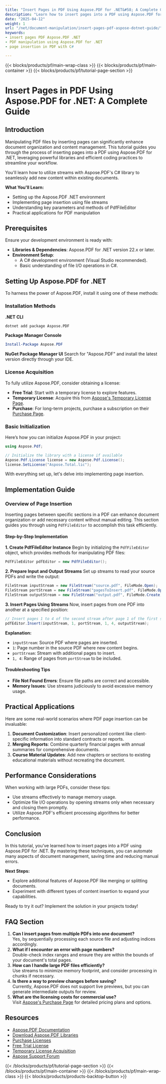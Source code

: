 ```yaml
---
title: "Insert Pages in PDF Using Aspose.PDF for .NET&#58; A Complete Guide to Document Manipulation"
description: "Learn how to insert pages into a PDF using Aspose.PDF for .NET. This step-by-step guide covers everything from setup to implementation, perfect for C# developers."
date: "2025-04-12"
weight: 1
url: "/net/document-manipulation/insert-pages-pdf-aspose-dotnet-guide/"
keywords:
- insert pages PDF Aspose.PDF .NET
- PDF manipulation using Aspose.PDF for .NET
- page insertion in PDF with C#

---
```


{{< blocks/products/pf/main-wrap-class >}}
{{< blocks/products/pf/main-container >}}
{{< blocks/products/pf/tutorial-page-section >}}


# Insert Pages in PDF Using Aspose.PDF for .NET: A Complete Guide

## Introduction

Manipulating PDF files by inserting pages can significantly enhance document organization and content management. This tutorial guides you through the process of inserting pages into a PDF using Aspose.PDF for .NET, leveraging powerful libraries and efficient coding practices to streamline your workflow.

You'll learn how to utilize streams with Aspose.PDF's C# library to seamlessly add new content within existing documents.

**What You'll Learn:**
- Setting up the Aspose.PDF .NET environment
- Implementing page insertion using file streams
- Understanding key parameters and methods of PdfFileEditor
- Practical applications for PDF manipulation

## Prerequisites

Ensure your development environment is ready with:

- **Libraries & Dependencies**: Aspose.PDF for .NET version 22.x or later.
- **Environment Setup**:
  - A C# development environment (Visual Studio recommended).
  - Basic understanding of file I/O operations in C#.

## Setting Up Aspose.PDF for .NET

To harness the power of Aspose.PDF, install it using one of these methods:

### Installation Methods

**.NET CLI**

```bash
dotnet add package Aspose.PDF
```

**Package Manager Console**

```powershell
Install-Package Aspose.PDF
```

**NuGet Package Manager UI**
Search for "Aspose.PDF" and install the latest version directly through your IDE.

### License Acquisition
To fully utilize Aspose.PDF, consider obtaining a license:
- **Free Trial**: Start with a temporary license to explore features.
- **Temporary License**: Acquire this from [Aspose's Temporary License Page](https://purchase.aspose.com/temporary-license/).
- **Purchase**: For long-term projects, purchase a subscription on their [Purchase Page](https://purchase.aspose.com/buy).

### Basic Initialization

Here’s how you can initialize Aspose.PDF in your project:

```csharp
using Aspose.Pdf;

// Initialize the library with a license if available
Aspose.Pdf.License license = new Aspose.Pdf.License();
license.SetLicense("Aspose.Total.lic");
```

With everything set up, let's delve into implementing page insertion.

## Implementation Guide

### Overview of Page Insertion
Inserting pages between specific sections in a PDF can enhance document organization or add necessary content without manual editing. This section guides you through using `PdfFileEditor` to accomplish this task efficiently.

#### Step-by-Step Implementation
**1. Create PdfFileEditor Instance**
Begin by initializing the `PdfFileEditor` object, which provides methods for manipulating PDF files:

```csharp
PdfFileEditor pdfEditor = new PdfFileEditor();
```

**2. Prepare Input and Output Streams**
Set up streams to read your source PDFs and write the output:

```csharp
FileStream inputStream = new FileStream("source.pdf", FileMode.Open);
FileStream portStream = new FileStream("pagesToInsert.pdf", FileMode.Open);
FileStream outputStream = new FileStream("output.pdf", FileMode.Create);
```

**3. Insert Pages Using Streams**
Now, insert pages from one PDF into another at a specified position:

```csharp
// Insert pages 1 to 4 of the second stream after page 1 of the first stream
pdfEditor.Insert(inputStream, 1, portStream, 1, 4, outputStream);
```

**Explanation:**
- `inputStream`: Source PDF where pages are inserted.
- `1`: Page number in the source PDF where new content begins.
- `portStream`: Stream with additional pages to insert.
- `1, 4`: Range of pages from `portStream` to be included.

#### Troubleshooting Tips
- **File Not Found Errors**: Ensure file paths are correct and accessible.
- **Memory Issues**: Use streams judiciously to avoid excessive memory usage.

## Practical Applications
Here are some real-world scenarios where PDF page insertion can be invaluable:
1. **Document Customization**: Insert personalized content like client-specific information into standard contracts or reports.
2. **Merging Reports**: Combine quarterly financial pages with annual summaries for comprehensive documents.
3. **Course Material Updates**: Add new chapters or sections to existing educational materials without recreating the document.

## Performance Considerations
When working with large PDFs, consider these tips:
- Use streams effectively to manage memory usage.
- Optimize file I/O operations by opening streams only when necessary and closing them promptly.
- Utilize Aspose.PDF's efficient processing algorithms for better performance.

## Conclusion
In this tutorial, you’ve learned how to insert pages into a PDF using Aspose.PDF for .NET. By mastering these techniques, you can automate many aspects of document management, saving time and reducing manual errors.

**Next Steps:**
- Explore additional features of Aspose.PDF like merging or splitting documents.
- Experiment with different types of content insertion to expand your capabilities.

Ready to try it out? Implement the solution in your projects today!

## FAQ Section
1. **Can I insert pages from multiple PDFs into one document?**  
   Yes, by sequentially processing each source file and adjusting indices accordingly.
2. **What if I encounter an error with page numbers?**  
   Double-check index ranges and ensure they are within the bounds of your document's total pages.
3. **How can I handle large PDF files efficiently?**  
   Use streams to minimize memory footprint, and consider processing in chunks if necessary.
4. **Is there a way to preview changes before saving?**  
   Currently, Aspose.PDF does not support live previews, but you can generate intermediate outputs for review.
5. **What are the licensing costs for commercial use?**  
   Visit [Aspose's Purchase Page](https://purchase.aspose.com/buy) for detailed pricing plans and options.

## Resources
- [Aspose.PDF Documentation](https://reference.aspose.com/pdf/net/)
- [Download Aspose.PDF Libraries](https://releases.aspose.com/pdf/net/)
- [Purchase Licenses](https://purchase.aspose.com/buy)
- [Free Trial License](https://releases.aspose.com/pdf/net/)
- [Temporary License Acquisition](https://purchase.aspose.com/temporary-license/)
- [Aspose Support Forum](https://forum.aspose.com/c/pdf/10)

{{< /blocks/products/pf/tutorial-page-section >}}
{{< /blocks/products/pf/main-container >}}
{{< /blocks/products/pf/main-wrap-class >}}
{{< blocks/products/products-backtop-button >}}

